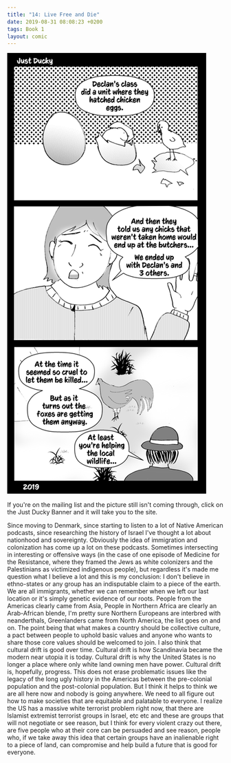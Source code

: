 ```yaml
---
title: "14: Live Free and Die"
date: 2019-08-31 08:08:23 +0200
tags: Book 1
layout: comic
---
```


![14: Live Free and Die](/comics/Book_1_-_014_Live_Free_and_Die.png)

If you're on the mailing list and the picture still isn't coming through, click on the Just Ducky Banner and it will take you to the site.

Since moving to Denmark, since starting to listen to a lot of Native American podcasts, since researching the history of Israel I've thought a lot about nationhood and sovereignty. Obviously the idea of immigration and colonization has come up a lot on these podcasts. Sometimes intersecting in interesting or offensive ways (in the case of one episode of Medicine for the Resistance, where they framed the Jews as white colonizers and the Palestinians as victimized indigenous people), but regardless it's made me question what I believe a lot and this is my conclusion: I don't believe in ethno-states or any group has an indisputable claim to a piece of the earth. We are all immigrants, whether we can remember when we left our last location or it's simply genetic evidence of our roots. People from the Americas clearly came from Asia, People in Northern Africa are clearly an Arab-African blende, I'm pretty sure Northern Europeans are interbred with neanderthals, Greenlanders came from North America, the list goes on and on. The point being that what makes a country should be collective culture, a pact between people to uphold basic values and anyone who wants to share those core values should be welcomed to join. I also think that cultural drift is good over time. Cultural drift is how Scandinavia became the modern near utopia it is today. Cultural drift is why the United States is no longer a place where only white land owning men have power. Cultural drift is, hopefully, progress. This does not erase problematic issues like the legacy of the long ugly history in the Americas between the pre-colonial population and the post-colonial population. But I think it helps to think we are all here now and nobody is going anywhere. We need to all figure out how to make societies that are equitable and palatable to everyone. I realize the US has a massive white terrorist problem right now, that there are Islamist extremist terrorist groups in Israel, etc etc and these are groups that will not negotiate or see reason, but I think for every violent crazy out there, are five people who at their core can be persuaded and see reason, people who, if we take away this idea that certain groups have an inalienable right to a piece of land, can compromise and help build a future that is good for everyone. 